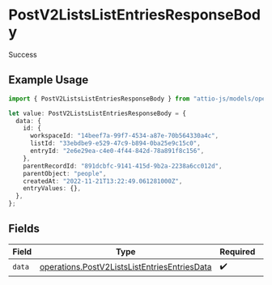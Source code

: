 # PostV2ListsListEntriesResponseBody

Success

## Example Usage

```typescript
import { PostV2ListsListEntriesResponseBody } from "attio-js/models/operations";

let value: PostV2ListsListEntriesResponseBody = {
  data: {
    id: {
      workspaceId: "14beef7a-99f7-4534-a87e-70b564330a4c",
      listId: "33ebdbe9-e529-47c9-b894-0ba25e9c15c0",
      entryId: "2e6e29ea-c4e0-4f44-842d-78a891f8c156",
    },
    parentRecordId: "891dcbfc-9141-415d-9b2a-2238a6cc012d",
    parentObject: "people",
    createdAt: "2022-11-21T13:22:49.061281000Z",
    entryValues: {},
  },
};
```

## Fields

| Field                                                                                                        | Type                                                                                                         | Required                                                                                                     | Description                                                                                                  |
| ------------------------------------------------------------------------------------------------------------ | ------------------------------------------------------------------------------------------------------------ | ------------------------------------------------------------------------------------------------------------ | ------------------------------------------------------------------------------------------------------------ |
| `data`                                                                                                       | [operations.PostV2ListsListEntriesEntriesData](../../models/operations/postv2listslistentriesentriesdata.md) | :heavy_check_mark:                                                                                           | N/A                                                                                                          |